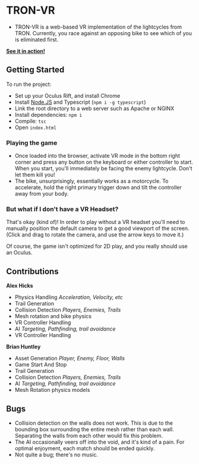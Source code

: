 # TRON-VR

- TRON-VR is a web-based VR implementation of the lightcycles from TRON. Currently, you race against an opposing bike to see which of you is eliminated first.

[**See it in action!**](https://youtu.be/B1_RzO_Boyo)

## Getting Started

To run the project:
- Set up your Oculus Rift, and install Chrome
- Install [Node.JS](https://nodejs.org) and Typescript (`npm i -g typescript`)
- Link the root directory to a web server such as Apache or NGINX
- Install dependencies: `npm i`
- Compile: `tsc`
- Open `index.html`

### Playing the game

- Once loaded into the browser, activate VR mode in the bottom right corner and  press any button on the keyboard or either controller to start. When you start, you'll immediately be facing the enemy lightcycle. Don't let them kill you!
- The bike, unsurprisingly, essentially works as a motorcycle. To accelerate, hold the right primary trigger down and tilt the controller away from your body.

### But what if I don't have a VR Headset?

That's okay (kind of)! In order to play without a VR headset you'll need to manually position the default camera to get a good viewport of the screen. (Click and drag to rotate the camera, and use the arrow keys to move it.)

Of course, the game isn't optimized for 2D play, and you really should use an Oculus.

## Contributions

**Alex Hicks** 
- Physics Handling *Acceleration, Velocity, etc*
- Trail Generation
- Collision Detection *Players, Enemies, Trails*
- Mesh rotation and bike physics
- VR Controller Handling
- AI *Targeting, Pathfinding, trail avoidance*
- VR Controller Handling

**Brian Huntley**
- Asset Generation *Player, Enemy, Floor, Walls*
- Game Start And Stop
- Trail Generation
- Collision Detection *Players, Enemies, Trails*
- AI *Targeting, Pathfinding, trail avoidance*
- Mesh Rotation physics models

## Bugs

- Collision detection on the walls does not work. This is due to the bounding box surrounding the entire mesh rather than each wall. Separating the walls from each other would fix this problem.
- The AI occasionally veers off into the void, and it's kind of a pain. For optimal enjoyment, each match should be ended quickly.
- Not quite a bug; there's no music.
